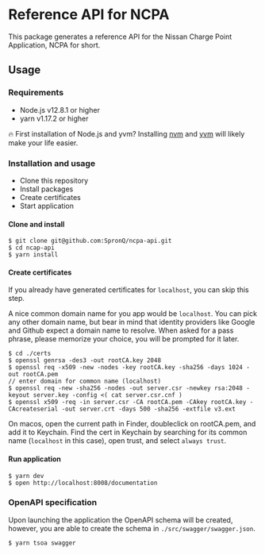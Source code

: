 # Reference API for NCPA

This package generates a reference API for the Nissan Charge Point Application, NCPA for short.

## Usage


### Requirements

- Node.js v12.8.1 or higher
- yarn v1.17.2 or higher

🔥 First installation of Node.js and yvm? Installing [nvm](https://github.com/nvm-sh/nvm) and [yvm](https://yvm.js.org/docs/overview) will likely make your life easier.

### Installation and usage

- Clone this repository
- Install packages
- Create certificates
- Start application

#### Clone and install

```
$ git clone git@github.com:SpronQ/ncpa-api.git
$ cd ncap-api
$ yarn install
```
#### Create certificates 

If you already have generated certificates for `localhost`, you can skip this step.

A nice common domain name for you app would be `localhost`. You can pick any other domain name, 
but bear in mind that identity providers like Google 
and Github expect a domain name to resolve. When asked for a pass phrase, 
please memorize your choice, you will be prompted for it later.

```
$ cd ./certs
$ openssl genrsa -des3 -out rootCA.key 2048
$ openssl req -x509 -new -nodes -key rootCA.key -sha256 -days 1024 -out rootCA.pem
// enter domain for common name (localhost)
$ openssl req -new -sha256 -nodes -out server.csr -newkey rsa:2048 -keyout server.key -config <( cat server.csr.cnf )
$ openssl x509 -req -in server.csr -CA rootCA.pem -CAkey rootCA.key -CAcreateserial -out server.crt -days 500 -sha256 -extfile v3.ext
```

On macos, open the current path in Finder, doubleclick on rootCA.pem, and add it to Keychain. 
Find the cert in Keychain by searching for its common name (`localhost` in this case), open trust, and select `always trust`.

#### Run application

```
$ yarn dev
$ open http://localhost:8008/documentation
```


### OpenAPI specification

Upon launching the application the OpenAPI schema will be created, however,
you are able to create the schema in `./src/swagger/swagger.json`.

```
$ yarn tsoa swagger
```






